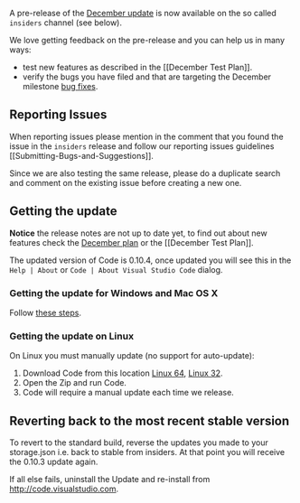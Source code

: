 A pre-release of the [December update](../issues/917) is now available on the so called `insiders` channel (see below). 

> 

We love getting feedback on the pre-release and you can help us in many ways:
- test new features as described in the [[December Test Plan]].
- verify the bugs you have filed and that are targeting the December milestone [bug fixes](https://github.com/microsoft/vscode/issues?q=is%3Aissue+is%3Aclosed+label%3Abug+milestone%3A%22Dec+2015%22).

## Reporting Issues
When reporting issues please mention in the comment that you found the issue in the `insiders` release and follow our reporting issues guidelines [[Submitting-Bugs-and-Suggestions]].

Since we are also testing the same release, please do a duplicate search and comment on the existing issue before creating a new one.

## Getting the update
**Notice** the release notes are not up to date yet, to find out about new features check the [December plan](../issues/917) or the [[December Test Plan]].

The updated version of Code is 0.10.4, once updated you will see this in the `Help | About` or `Code | About Visual Studio Code` dialog.

### Getting the update for Windows and Mac OS X
Follow [these steps](https://code.visualstudio.com/Docs/supporting/FAQ#_how-can-i-test-prerelease-versions-of-vs-code). 

### Getting the update on Linux
On Linux you must manually update (no support for auto-update):

1. Download Code from this location [Linux 64](https://az764295.vo.msecnd.net/public/0.10.4/VSCode-linux64.zip), [Linux 32](https://az764295.vo.msecnd.net/public/0.10.4/VSCode-linux32.zip).
2. Open the Zip and run Code.
3. Code will require a manual update each time we release.

## Reverting back to the most recent stable version
To revert to the standard build, reverse the updates you made to your storage.json i.e. back to stable from insiders.   At that point you will receive the 0.10.3 update again. 

If all else fails, uninstall the Update and re-install from http://code.visualstudio.com.